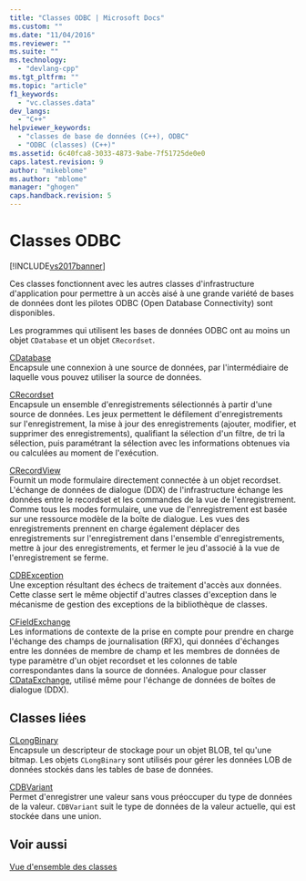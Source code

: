 ```yaml
---
title: "Classes ODBC | Microsoft Docs"
ms.custom: ""
ms.date: "11/04/2016"
ms.reviewer: ""
ms.suite: ""
ms.technology: 
  - "devlang-cpp"
ms.tgt_pltfrm: ""
ms.topic: "article"
f1_keywords: 
  - "vc.classes.data"
dev_langs: 
  - "C++"
helpviewer_keywords: 
  - "classes de base de données (C++), ODBC"
  - "ODBC (classes) (C++)"
ms.assetid: 6c40fca8-3033-4873-9abe-7f51725de0e0
caps.latest.revision: 9
author: "mikeblome"
ms.author: "mblome"
manager: "ghogen"
caps.handback.revision: 5
---
```

# Classes ODBC
[!INCLUDE[vs2017banner](../assembler/inline/includes/vs2017banner.md)]

Ces classes fonctionnent avec les autres classes d'infrastructure d'application pour permettre à un accès aisé à une grande variété de bases de données dont les pilotes ODBC \(Open Database Connectivity\) sont disponibles.  
  
 Les programmes qui utilisent les bases de données ODBC ont au moins un objet `CDatabase` et un objet `CRecordset`.  
  
 [CDatabase](../mfc/reference/cdatabase-class.md)  
 Encapsule une connexion à une source de données, par l'intermédiaire de laquelle vous pouvez utiliser la source de données.  
  
 [CRecordset](../mfc/reference/crecordset-class.md)  
 Encapsule un ensemble d'enregistrements sélectionnés à partir d'une source de données.  Les jeux permettent le défilement d'enregistrements sur l'enregistrement, la mise à jour des enregistrements \(ajouter, modifier, et supprimer des enregistrements\), qualifiant la sélection d'un filtre, de tri la sélection, puis paramétrant la sélection avec les informations obtenues via ou calculées au moment de l'exécution.  
  
 [CRecordView](../mfc/reference/crecordview-class.md)  
 Fournit un mode formulaire directement connectée à un objet recordset.  L'échange de données de dialogue \(DDX\) de l'infrastructure échange les données entre le recordset et les commandes de la vue de l'enregistrement.  Comme tous les modes formulaire, une vue de l'enregistrement est basée sur une ressource modèle de la boîte de dialogue.  Les vues des enregistrements prennent en charge également déplacer des enregistrements sur l'enregistrement dans l'ensemble d'enregistrements, mettre à jour des enregistrements, et fermer le jeu d'associé à la vue de l'enregistrement se ferme.  
  
 [CDBException](../mfc/reference/cdbexception-class.md)  
 Une exception résultant des échecs de traitement d'accès aux données.  Cette classe sert le même objectif d'autres classes d'exception dans le mécanisme de gestion des exceptions de la bibliothèque de classes.  
  
 [CFieldExchange](../mfc/reference/cfieldexchange-class.md)  
 Les informations de contexte de la prise en compte pour prendre en charge l'échange des champs de journalisation \(RFX\), qui données d'échanges entre les données de membre de champ et les membres de données de type paramètre d'un objet recordset et les colonnes de table correspondantes dans la source de données.  Analogue pour classer [CDataExchange](../mfc/reference/cdataexchange-class.md), utilisé même pour l'échange de données de boîtes de dialogue \(DDX\).  
  
## Classes liées  
 [CLongBinary](../mfc/reference/clongbinary-class.md)  
 Encapsule un descripteur de stockage pour un objet BLOB, tel qu'une bitmap.  Les objets `CLongBinary` sont utilisés pour gérer les données LOB de données stockés dans les tables de base de données.  
  
 [CDBVariant](../mfc/reference/cdbvariant-class.md)  
 Permet d'enregistrer une valeur sans vous préoccuper du type de données de la valeur.  `CDBVariant` suit le type de données de la valeur actuelle, qui est stockée dans une union.  
  
## Voir aussi  
 [Vue d'ensemble des classes](../mfc/class-library-overview.md)